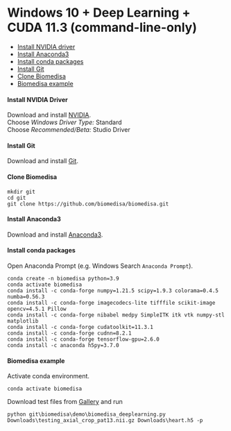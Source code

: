 # Windows 10 + Deep Learning + CUDA 11.3 (command-line-only)

- [Install NVIDIA driver](#install-nvidia-driver)
- [Install Anaconda3](#install-anaconda3)
- [Install conda packages](#install-conda-packages)
- [Install Git](#install-git)
- [Clone Biomedisa](#clone-biomedisa)
- [Biomedisa example](#biomedisa-example)


#### Install NVIDIA Driver
Download and install [NVIDIA](https://www.nvidia.com/Download/Find.aspx?lang=en-us).  
Choose *Windows Driver Type:* Standard  
Choose *Recommended/Beta:* Studio Driver


#### Install Git
Download and install [Git](https://github.com/git-for-windows/git/releases/download/v2.28.0.windows.1/Git-2.28.0-64-bit.exe).


#### Clone Biomedisa
```
mkdir git
cd git
git clone https://github.com/biomedisa/biomedisa.git
```

#### Install Anaconda3
Download and install [Anaconda3](https://www.anaconda.com/products/individual#windows).


#### Install conda packages
Open Anaconda Prompt (e.g. Windows Search `Anaconda Prompt`).
```
conda create -n biomedisa python=3.9
conda activate biomedisa
conda install -c conda-forge numpy=1.21.5 scipy=1.9.3 colorama=0.4.5 numba=0.56.3
conda install -c conda-forge imagecodecs-lite tifffile scikit-image opencv=4.5.1 Pillow
conda install -c conda-forge nibabel medpy SimpleITK itk vtk numpy-stl matplotlib
conda install -c conda-forge cudatoolkit=11.3.1
conda install -c conda-forge cudnn=8.2.1
conda install -c conda-forge tensorflow-gpu=2.6.0
conda install -c anaconda h5py=3.7.0
```

#### Biomedisa example
Activate conda environment.
```
conda activate biomedisa
```
Download test files from [Gallery](https://biomedisa.de/gallery/) and run
```
python git\biomedisa\demo\biomedisa_deeplearning.py Downloads\testing_axial_crop_pat13.nii.gz Downloads\heart.h5 -p
```

